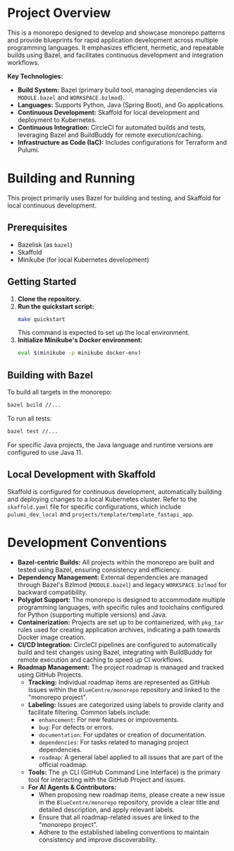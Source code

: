 # Project Overview

This is a monorepo designed to develop and showcase monorepo patterns and provide blueprints for rapid application development across multiple programming languages. It emphasizes efficient, hermetic, and repeatable builds using Bazel, and facilitates continuous development and integration workflows.

**Key Technologies:**

*   **Build System:** Bazel (primary build tool, managing dependencies via `MODULE.bazel` and `WORKSPACE.bzlmod`).
*   **Languages:** Supports Python, Java (Spring Boot), and Go applications.
*   **Continuous Development:** Skaffold for local development and deployment to Kubernetes.
*   **Continuous Integration:** CircleCI for automated builds and tests, leveraging Bazel and BuildBuddy for remote execution/caching.
*   **Infrastructure as Code (IaC):** Includes configurations for Terraform and Pulumi.

# Building and Running

This project primarily uses Bazel for building and testing, and Skaffold for local continuous development.

## Prerequisites

*   Bazelisk (as `bazel`)
*   Skaffold
*   Minikube (for local Kubernetes development)

## Getting Started

1.  **Clone the repository.**
2.  **Run the quickstart script:**
    ```bash
    make quickstart
    ```
    This command is expected to set up the local environment.
3.  **Initialize Minikube's Docker environment:**
    ```bash
    eval $(minikube -p minikube docker-env)
    ```

## Building with Bazel

To build all targets in the monorepo:

```bash
bazel build //...
```

To run all tests:

```bash
bazel test //...
```

For specific Java projects, the Java language and runtime versions are configured to use Java 11.

## Local Development with Skaffold

Skaffold is configured for continuous development, automatically building and deploying changes to a local Kubernetes cluster. Refer to the `skaffold.yaml` file for specific configurations, which include `pulumi_dev_local` and `projects/template/template_fastapi_app`.

# Development Conventions

*   **Bazel-centric Builds:** All projects within the monorepo are built and tested using Bazel, ensuring consistency and efficiency.
*   **Dependency Management:** External dependencies are managed through Bazel's Bzlmod (`MODULE.bazel`) and legacy `WORKSPACE.bzlmod` for backward compatibility.
*   **Polyglot Support:** The monorepo is designed to accommodate multiple programming languages, with specific rules and toolchains configured for Python (supporting multiple versions) and Java.
*   **Containerization:** Projects are set up to be containerized, with `pkg_tar` rules used for creating application archives, indicating a path towards Docker image creation.
*   **CI/CD Integration:** CircleCI pipelines are configured to automatically build and test changes using Bazel, integrating with BuildBuddy for remote execution and caching to speed up CI workflows.
*   **Roadmap Management:** The project roadmap is managed and tracked using GitHub Projects.
    *   **Tracking:** Individual roadmap items are represented as GitHub Issues within the `BlueCentre/monorepo` repository and linked to the "monorepo project".
    *   **Labeling:** Issues are categorized using labels to provide clarity and facilitate filtering. Common labels include:
        *   `enhancement`: For new features or improvements.
        *   `bug`: For defects or errors.
        *   `documentation`: For updates or creation of documentation.
        *   `dependencies`: For tasks related to managing project dependencies.
        *   `roadmap`: A general label applied to all issues that are part of the official roadmap.
    *   **Tools:** The `gh` CLI (GitHub Command Line Interface) is the primary tool for interacting with the GitHub Project and issues.
    *   **For AI Agents & Contributors:**
        *   When proposing new roadmap items, please create a new issue in the `BlueCentre/monorepo` repository, provide a clear title and detailed description, and apply relevant labels.
        *   Ensure that all roadmap-related issues are linked to the "monorepo project".
        *   Adhere to the established labeling conventions to maintain consistency and improve discoverability.

